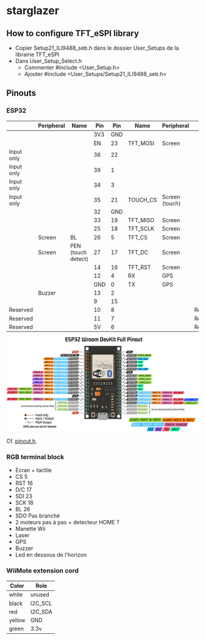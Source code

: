 # starglazer


## How to configure TFT_eSPI library

 - Copier Setup21_ILI9488_seb.h dans le dossier User_Setups de la librairie TFT_eSPI
 - Dans User_Setup_Select.h
   - Commenter #include <User_Setup.h>
   - Ajouter #include <User_Setups/Setup21_ILI9488_seb.h>

## Pinouts

### ESP32

|            | Peripheral | Name               | Pin | Pin | Name     | Peripheral     |          |
|------------|------------|--------------------|-----|-----|----------|----------------|----------|
|            |            |                    | 3V3 | GND |          |                |          |
|            |            |                    | EN  | 23  | TFT_MOSI | Screen         |          |
| Input only |            |                    | 36  | 22  |          |                |          |
| Input only |            |                    | 39  | 1   |          |                |          |
| Input only |            |                    | 34  | 3   |          |                |          |
| Input only |            |                    | 35  | 21  | TOUCH_CS | Screen (touch) |          |
|            |            |                    | 32  | GND |          |                |          |
|            |            |                    | 33  | 19  | TFT_MISO | Screen         |          |
|            |            |                    | 25  | 18  | TFT_SCLK | Screen         |          |
|            | Screen     | BL                 | 26  | 5   | TFT_CS   | Screen         |          |
|            | Screen     | PEN (touch detect) | 27  | 17  | TFT_DC   | Screen         |          |
|            |            |                    | 14  | 16  | TFT_RST  | Screen         |          |
|            |            |                    | 12  | 4   | RX       | GPS            |          |
|            |            |                    | GND | 0   | TX       | GPS            |          |
|            | Buzzer     |                    | 13  | 2   |          |                |          |
|            |            |                    | 9   | 15  |          |                |          |
| Reserved   |            |                    | 10  | 8   |          |                | Reserved |
| Reserved   |            |                    | 11  | 7   |          |                | Reserved |
| Reserved   |            |                    | 5V  | 6   |          |                | Reserved |

 ![Pinout Wroom devkit](/docs/images/doc-esp32-pinout-reference-wroom-devkit.jpg)

Cf. [pinout.h](/src/include/pinout.h).

### RGB terminal block

 - Ecran + tactile
  - CS 5
  - RST 16
  - D/C 17
  - SDI 23
  - SCK 18
  - BL 26
  - SDO Pas branché
 - 2 moteurs pas à pas + detecteur HOME ?
 - Manette Wii
 - Laser
 - GPS
 - Buzzer
 - Led en dessous de l'horizon

### WiiMote extension cord

| Color  | Role    |
|--------|---------|
| white  | unused  |
| black  | I2C_SCL |
| red    | I2C_SDA |
| yellow | GND     |
| green  | 3.3v    |